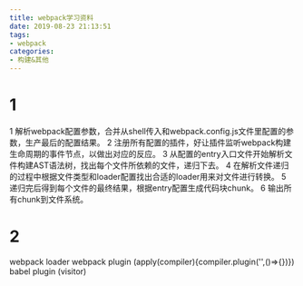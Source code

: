 ```yaml
---
title: webpack学习资料
date: 2019-08-23 21:13:51
tags: 
- webpack
categories: 
- 构建&其他
---
```

# 1 
1 解析webpack配置参数，合并从shell传入和webpack.config.js文件里配置的参数，生产最后的配置结果。
2 注册所有配置的插件，好让插件监听webpack构建生命周期的事件节点，以做出对应的反应。
3 从配置的entry入口文件开始解析文件构建AST语法树，找出每个文件所依赖的文件，递归下去。
4 在解析文件递归的过程中根据文件类型和loader配置找出合适的loader用来对文件进行转换。
5 递归完后得到每个文件的最终结果，根据entry配置生成代码块chunk。
6 输出所有chunk到文件系统。
# 2 
webpack  loader
webpack plugin (apply(compiler){compiler.plugin('',()=>{})})
babel plugin  (visitor)
